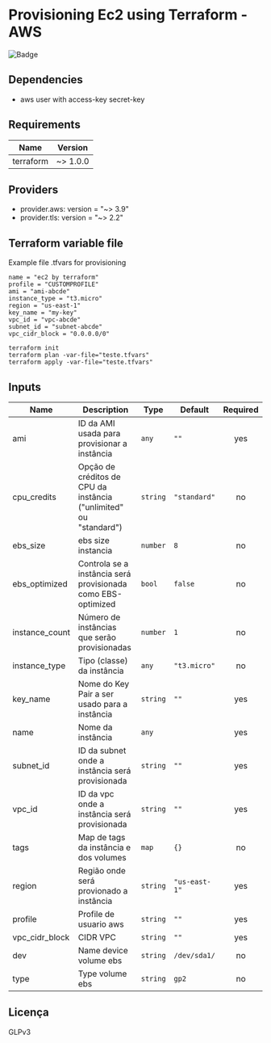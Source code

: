 # Provisioning Ec2 using Terraform - AWS

![Badge](https://img.shields.io/badge/terraform-aws-red)

## Dependencies

- aws user with access-key secret-key

## Requirements

| Name | Version |
|------|---------|
| terraform | ~> 1.0.0 |

## Providers

* provider.aws: version = "~> 3.9"
* provider.tls: version = "~> 2.2"

## Terraform variable file

Example file .tfvars for provisioning

```hcl
name = "ec2 by terraform"
profile = "CUSTOMPROFILE"
ami = "ami-abcde"
instance_type = "t3.micro"
region = "us-east-1"
key_name = "my-key"
vpc_id = "vpc-abcde"  
subnet_id = "subnet-abcde"
vpc_cidr_block = "0.0.0.0/0"
```
```
terraform init 
terraform plan -var-file="teste.tfvars"
terraform apply -var-file="teste.tfvars"
```

## Inputs

| Name | Description | Type | Default | Required |
|------|-------------|------|---------|:--------:|
| ami | ID da AMI usada para provisionar a instância | `any` | `""` | yes |
| cpu\_credits | Opção de créditos de CPU da instância ("unlimited" ou "standard") | `string` | `"standard"` | no |
| ebs_size | ebs size instancia | `number` | `8` | no |
| ebs\_optimized | Controla se a instância será provisionada como EBS-optimized | `bool` | `false` | no |
| instance\_count | Número de instâncias que serão provisionadas | `number` | `1` | no |
| instance\_type | Tipo (classe) da instância | `any` | `"t3.micro"` | no |
| key\_name | Nome do Key Pair a ser usado para a instância | `string` | `""` | yes |
| name | Nome da instância | `any` | ` ` | yes |
| subnet\_id | ID da subnet onde a instância será provisionada | `string` | `""` | yes |
| vpc\_id | ID da vpc onde a instância será provisionada | `string` | `""` | yes |
| tags | Map de tags da instância e dos volumes | `map` | `{}` | no |
| region | Região onde será provionado a instância | `string` | `"us-east-1"` | yes |
| profile | Profile de usuario aws | `string` | `""` | yes |
| vpc_cidr_block | CIDR VPC | `string` | `""`| yes |
| dev | Name device volume ebs | `string` | `/dev/sda1/` | no
| type | Type volume ebs | `string` | `gp2` | no

## Licença
GLPv3
